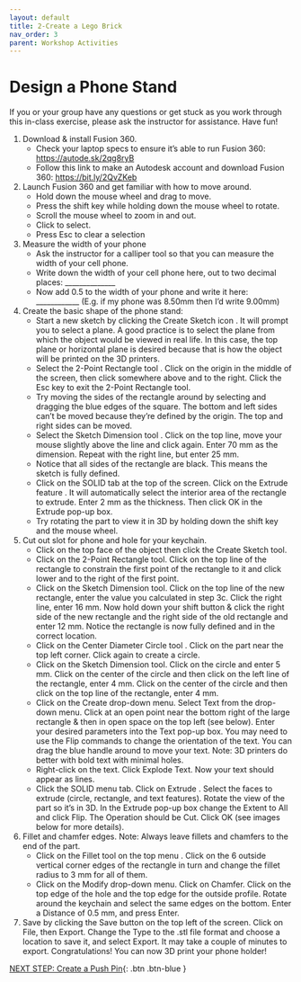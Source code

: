 ```yaml
---
layout: default
title: 2-Create a Lego Brick
nav_order: 3
parent: Workshop Activities
---
```


# Design a Phone Stand

If you or your group have any questions or get stuck as you work through this in-class exercise, please ask the instructor for assistance.  Have fun!

1.  Download & install Fusion 360.
    -   Check your laptop specs to ensure it’s able to run Fusion 360: https://autode.sk/2qg8ryB
    -   Follow this link to make an Autodesk account and download Fusion 360: https://bit.ly/2QvZKeb
2.  Launch Fusion 360 and get familiar with how to move around.
    -   Hold down the mouse wheel and drag to move.
    -   Press the shift key while holding down the mouse wheel to rotate.
    -   Scroll the mouse wheel to zoom in and out.
    -   Click to select.
    -   Press Esc to clear a selection
3.  Measure the width of your phone
    -   Ask the instructor for a calliper tool so that you can measure the width of your cell phone.
    -   Write down the width of your cell phone here, out to two decimal places: ______________
    -   Now add 0.5 to the width of your phone and write it here: ____________
(E.g. if my phone was 8.50mm then I’d write 9.00mm)
4.  Create the basic shape of the phone stand:
    -   Start a new sketch by clicking the Create Sketch icon . It will prompt you to select a plane. A good practice is to select the plane from which the object would be viewed in real life. In this case, the top plane or horizontal plane is desired because that is how the object will be printed on the 3D printers.
    -   Select the 2-Point Rectangle tool . Click on the origin in the middle of the screen, then click somewhere above and to the right. Click the Esc key to exit the 2-Point Rectangle tool.
    -   Try moving the sides of the rectangle around by selecting and dragging the blue edges of the square. The bottom and left sides can’t be moved because they’re defined by the origin. The top and right sides can be moved.
    -   Select the Sketch Dimension tool . Click on the top line, move your mouse slightly above the line and click again. Enter 70 mm as the dimension. Repeat with the right line, but enter 25 mm.
    -   Notice that all sides of the rectangle are black. This means the sketch is fully defined.
    -   Click on the SOLID tab at the top of the screen. Click on the Extrude feature . It will automatically select the interior area of the rectangle to extrude. Enter 2 mm as the thickness. Then click OK in the Extrude pop-up box.
    -   Try rotating the part to view it in 3D by holding down the shift key and the mouse wheel.
5.  Cut out slot for phone and hole for your keychain.
    -   Click on the top face of the object then click the Create Sketch tool.
    -   Click on the 2-Point Rectangle tool. Click on the top line of the rectangle to constrain the first point of the rectangle to it and click lower and to the right of the first point.
    -   Click on the Sketch Dimension tool. Click on the top line of the new rectangle, enter the value you calculated in step 3c. Click the right line, enter 16 mm. Now hold down your shift button & click the right side of the new rectangle and the right side of the old rectangle and enter 12 mm. Notice the rectangle is now fully defined and in the correct location.
    -   Click on the Center Diameter Circle tool . Click on the part near the top left corner. Click again to create a circle.
    -   Click on the Sketch Dimension tool. Click on the circle and enter 5 mm. Click on the center of the circle and then click on the left line of the rectangle, enter 4 mm. Click on the center of the circle and then click on the top line of the rectangle, enter 4 mm.
    -   Click on the Create drop-down menu. Select Text from the drop-down menu. Click at an open point near the bottom right of the large rectangle & then in open space on the top left (see below). Enter your desired parameters into the Text pop-up box. You may need to use the Flip commands to change the orientation of the text. You can drag the blue handle around to move your text. Note: 3D printers do better with bold text with minimal holes.
    -   Right-click on the text. Click Explode Text. Now your text should appear as lines.
    -   Click the SOLID menu tab. Click on Extrude . Select the faces to extrude (circle, rectangle, and text features). Rotate the view of the part so it’s in 3D. In the Extrude pop-up box change the Extent to All and click Flip. The Operation should be Cut. Click OK (see images below for more details).
6.  Fillet and chamfer edges. Note: Always leave fillets and chamfers to the end of the part.
    -   Click on the Fillet tool on the top menu . Click on the 6 outside vertical corner edges of the rectangle in turn and change the fillet radius to 3 mm for all of them.
    -   Click on the Modify drop-down menu. Click on Chamfer. Click on the top edge of the hole and the top edge for the outside profile. Rotate around the keychain and select the same edges on the bottom. Enter a Distance of 0.5 mm, and press Enter.
7.  Save by clicking the Save button on the top left of the screen. Click on File, then Export. Change the Type to the .stl file format and choose a location to save it, and select Export. It may take a couple of minutes to export. Congratulations! You can now 3D print your phone holder!

[NEXT STEP: Create a Push Pin](act-3.html){: .btn .btn-blue }

